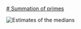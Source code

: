 [# Summation of primes][0]

![Estimates of the medians][1]

[0]: https://projecteuler.net/problem=10
[1]: https://rawgit.com/japaric/euler_criterion.rs/master/plots/010.svg
